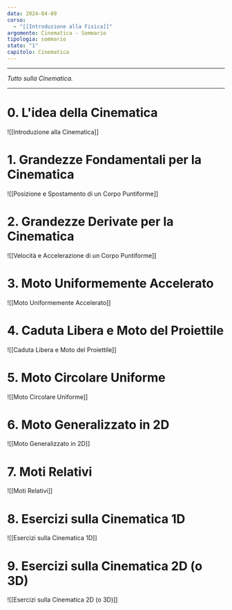 ```yaml
---
data: 2024-04-09
corso:
  - "[[Introduzione alla Fisica]]"
argomento: Cinematica - Sommario
tipologia: sommario
stato: "1"
capitolo: Cinematica
---
```

- - -
*Tutto sulla Cinematica.*
- - -
# 0. L'idea della Cinematica
![[Introduzione alla Cinematica]]

# 1. Grandezze Fondamentali per la Cinematica
![[Posizione e Spostamento di un Corpo Puntiforme]]

# 2. Grandezze Derivate per la Cinematica
![[Velocità e Accelerazione di un Corpo Puntiforme]]

# 3. Moto Uniformemente Accelerato
![[Moto Uniformemente Accelerato]]

# 4. Caduta Libera e Moto del Proiettile
![[Caduta Libera e Moto del Proiettile]]

# 5. Moto Circolare Uniforme
![[Moto Circolare Uniforme]]

# 6. Moto Generalizzato in 2D
![[Moto Generalizzato in 2D]]

# 7. Moti Relativi
![[Moti Relativi]]

# 8. Esercizi sulla Cinematica 1D
![[Esercizi sulla Cinematica 1D]]

# 9. Esercizi sulla Cinematica 2D (o 3D)
![[Esercizi sulla Cinematica 2D (o 3D)]]
